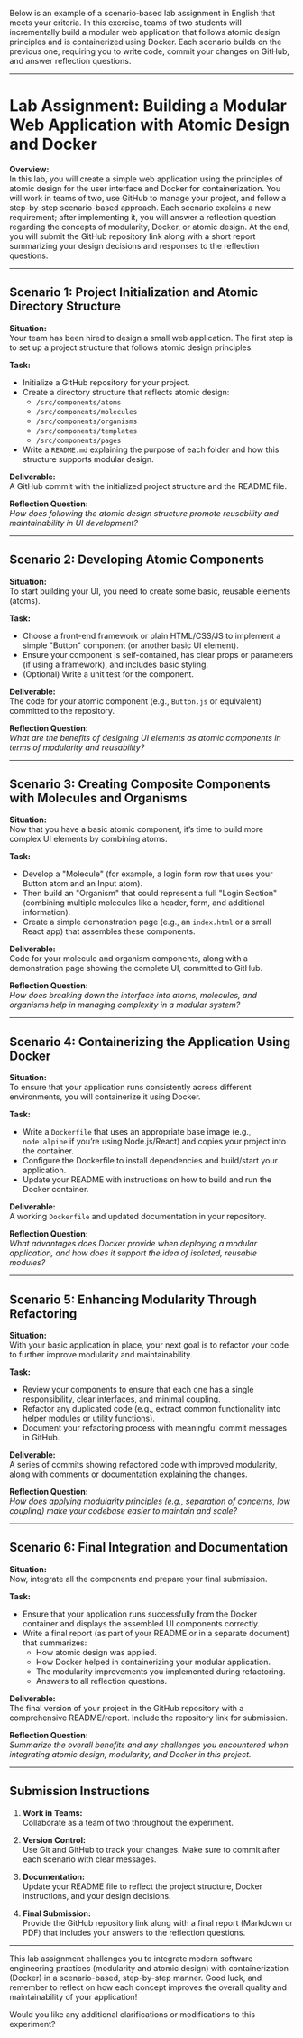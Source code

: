 Below is an example of a scenario‐based lab assignment in English that meets your criteria. In this exercise, teams of two students will incrementally build a modular web application that follows atomic design principles and is containerized using Docker. Each scenario builds on the previous one, requiring you to write code, commit your changes on GitHub, and answer reflection questions.

---

# Lab Assignment: Building a Modular Web Application with Atomic Design and Docker

**Overview:**  
In this lab, you will create a simple web application using the principles of atomic design for the user interface and Docker for containerization. You will work in teams of two, use GitHub to manage your project, and follow a step-by-step scenario-based approach. Each scenario explains a new requirement; after implementing it, you will answer a reflection question regarding the concepts of modularity, Docker, or atomic design. At the end, you will submit the GitHub repository link along with a short report summarizing your design decisions and responses to the reflection questions.

---

## Scenario 1: Project Initialization and Atomic Directory Structure

**Situation:**  
Your team has been hired to design a small web application. The first step is to set up a project structure that follows atomic design principles.

**Task:**  
- Initialize a GitHub repository for your project.  
- Create a directory structure that reflects atomic design:  
  - `/src/components/atoms`  
  - `/src/components/molecules`  
  - `/src/components/organisms`  
  - `/src/components/templates`  
  - `/src/components/pages`  
- Write a `README.md` explaining the purpose of each folder and how this structure supports modular design.

**Deliverable:**  
A GitHub commit with the initialized project structure and the README file.

**Reflection Question:**  
*How does following the atomic design structure promote reusability and maintainability in UI development?*

---

## Scenario 2: Developing Atomic Components

**Situation:**  
To start building your UI, you need to create some basic, reusable elements (atoms).

**Task:**  
- Choose a front-end framework or plain HTML/CSS/JS to implement a simple "Button" component (or another basic UI element).  
- Ensure your component is self-contained, has clear props or parameters (if using a framework), and includes basic styling.  
- (Optional) Write a unit test for the component.

**Deliverable:**  
The code for your atomic component (e.g., `Button.js` or equivalent) committed to the repository.

**Reflection Question:**  
*What are the benefits of designing UI elements as atomic components in terms of modularity and reusability?*

---

## Scenario 3: Creating Composite Components with Molecules and Organisms

**Situation:**  
Now that you have a basic atomic component, it’s time to build more complex UI elements by combining atoms.

**Task:**  
- Develop a "Molecule" (for example, a login form row that uses your Button atom and an Input atom).  
- Then build an "Organism" that could represent a full "Login Section" (combining multiple molecules like a header, form, and additional information).  
- Create a simple demonstration page (e.g., an `index.html` or a small React app) that assembles these components.

**Deliverable:**  
Code for your molecule and organism components, along with a demonstration page showing the complete UI, committed to GitHub.

**Reflection Question:**  
*How does breaking down the interface into atoms, molecules, and organisms help in managing complexity in a modular system?*

---

## Scenario 4: Containerizing the Application Using Docker

**Situation:**  
To ensure that your application runs consistently across different environments, you will containerize it using Docker.

**Task:**  
- Write a `Dockerfile` that uses an appropriate base image (e.g., `node:alpine` if you’re using Node.js/React) and copies your project into the container.  
- Configure the Dockerfile to install dependencies and build/start your application.  
- Update your README with instructions on how to build and run the Docker container.

**Deliverable:**  
A working `Dockerfile` and updated documentation in your repository.

**Reflection Question:**  
*What advantages does Docker provide when deploying a modular application, and how does it support the idea of isolated, reusable modules?*

---

## Scenario 5: Enhancing Modularity Through Refactoring

**Situation:**  
With your basic application in place, your next goal is to refactor your code to further improve modularity and maintainability.

**Task:**  
- Review your components to ensure that each one has a single responsibility, clear interfaces, and minimal coupling.  
- Refactor any duplicated code (e.g., extract common functionality into helper modules or utility functions).  
- Document your refactoring process with meaningful commit messages in GitHub.

**Deliverable:**  
A series of commits showing refactored code with improved modularity, along with comments or documentation explaining the changes.

**Reflection Question:**  
*How does applying modularity principles (e.g., separation of concerns, low coupling) make your codebase easier to maintain and scale?*

---

## Scenario 6: Final Integration and Documentation

**Situation:**  
Now, integrate all the components and prepare your final submission.

**Task:**  
- Ensure that your application runs successfully from the Docker container and displays the assembled UI components correctly.  
- Write a final report (as part of your README or in a separate document) that summarizes:  
  - How atomic design was applied.  
  - How Docker helped in containerizing your modular application.  
  - The modularity improvements you implemented during refactoring.  
  - Answers to all reflection questions.

**Deliverable:**  
The final version of your project in the GitHub repository with a comprehensive README/report. Include the repository link for submission.

**Reflection Question:**  
*Summarize the overall benefits and any challenges you encountered when integrating atomic design, modularity, and Docker in this project.*

---

## Submission Instructions

1. **Work in Teams:**  
   Collaborate as a team of two throughout the experiment.

2. **Version Control:**  
   Use Git and GitHub to track your changes. Make sure to commit after each scenario with clear messages.

3. **Documentation:**  
   Update your README file to reflect the project structure, Docker instructions, and your design decisions.

4. **Final Submission:**  
   Provide the GitHub repository link along with a final report (Markdown or PDF) that includes your answers to the reflection questions.

---

This lab assignment challenges you to integrate modern software engineering practices (modularity and atomic design) with containerization (Docker) in a scenario-based, step-by-step manner. Good luck, and remember to reflect on how each concept improves the overall quality and maintainability of your application!

Would you like any additional clarifications or modifications to this experiment?